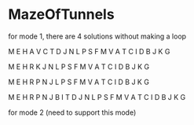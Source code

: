 # MazeOfTunnels

for mode 1, there are 4 solutions without making a loop

M E H A V C T D J N L P S F M V A T C I D B J K G 

M E H R K J N L P S F M V A T C I D B J K G 

M E H R P N J L P S F M V A T C I D B J K G

M E H R P N J B I T D J N L P S F M V A T C I D B J K G 

for mode 2 (need to support this mode)
